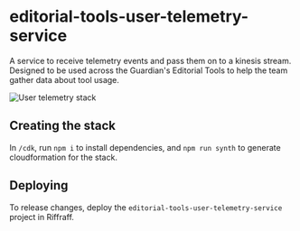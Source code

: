# editorial-tools-user-telemetry-service

A service to receive telemetry events and pass them on to a kinesis stream. Designed to be used across the Guardian's Editorial Tools to help the team gather data about tool usage.

![User telemetry stack](https://user-images.githubusercontent.com/7767575/93306939-6401a180-f7f8-11ea-8851-0d875940e728.jpeg)

## Creating the stack

In `/cdk`, run `npm i` to install dependencies, and `npm run synth` to generate cloudformation for the stack.

## Deploying

To release changes, deploy the `editorial-tools-user-telemetry-service` project in Riffraff.
